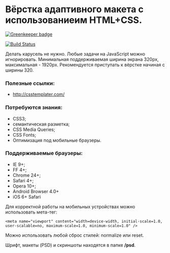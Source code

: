 # Вёрстка адаптивного макета с использованиеим HTML+CSS. 

[![Greenkeeper badge](https://badges.greenkeeper.io/fabrikaodua/frontend-ui-scheduleplanner-7.svg?token=2a6c06b5dd842b1bb29aefb2847aff6ef078f9a5231a5f08f9aa94da40cd376a&ts=1495330669381)](https://greenkeeper.io/)

[![Build Status](https://travis-ci.com/fabrikaodua/frontend-ui-scheduleplanner-7.svg?token=SFtUH4jzCXwsGcdDpLyU&branch=master)](https://travis-ci.com/fabrikaodua/frontend-ui-scheduleplanner-7)

Делать карусель не нужно. Любые задачи на JavaScript можно игнорировать. Минимальная поддерживаемая ширина экрана 320px, максимальная - 1920px. Рекомендуется приступать к вёрстке начиная с ширины 320.

### Полезные ссылки:

- http://csstemplater.com/

### Потребуются знания:

- CSS3;
- семантическая разметка;
- CSS Media Queries;
- CSS Fonts;
- Оптимизация под мобильные браузеры.

### Поддерживаемые браузеры:

- IE 9+;
- FF 4+;
- Chrome 24+;
- Safari 4+;
- Opera 10+;
- Android Browser 4.0+
- iOS 6+ Safari

Для корректной работы на мобильных устройствах можно использовать мета-тег:

    <meta name="viewport" content="width=device-width, initial-scale=1.0, user-scalable=no, maximum-scale=1.0, minimum-scale=1.0" />

Можно использовать любой сброс стилей: normalize или reset.

Шрифт, макеты (PSD) и скриншоты находятся в папке **/psd**.